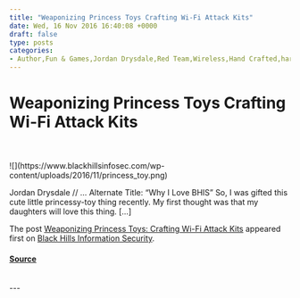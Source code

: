 ```yaml
---
title: "Weaponizing Princess Toys Crafting Wi-Fi Attack Kits"
date: Wed, 16 Nov 2016 16:40:08 +0000
draft: false
type: posts
categories: 
- Author,Fun & Games,Jordan Drysdale,Red Team,Wireless,Hand Crafted,hardware hacking,More Fun Projects,Princess Computer,Weaponizing Kids' Toys,Wi-Fi Attack Kits
---
```

# Weaponizing Princess Toys Crafting Wi-Fi Attack Kits

<br/>

<br/>
![](https://www.blackhillsinfosec.com/wp-content/uploads/2016/11/princess_toy.png)

Jordan Drysdale // … Alternate Title: “Why I Love BHIS” So, I was gifted this cute little princessy-toy thing recently. My first thought was that my daughters will love this thing. \[…\]

The post [Weaponizing Princess Toys: Crafting Wi-Fi Attack Kits](https://www.blackhillsinfosec.com/weaponizing-princess-toys-crafting-wi-fi-attack-kits/) appeared first on [Black Hills Information Security](https://www.blackhillsinfosec.com).

#### [Source](https://www.blackhillsinfosec.com/weaponizing-princess-toys-crafting-wi-fi-attack-kits/)

<br/>
---
